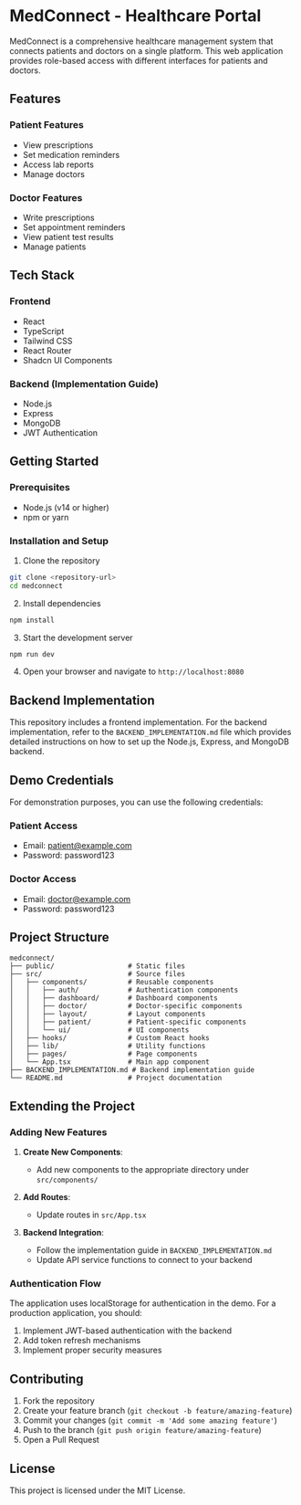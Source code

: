 
# MedConnect - Healthcare Portal

MedConnect is a comprehensive healthcare management system that connects patients and doctors on a single platform. This web application provides role-based access with different interfaces for patients and doctors.

## Features

### Patient Features
- View prescriptions
- Set medication reminders
- Access lab reports
- Manage doctors

### Doctor Features
- Write prescriptions
- Set appointment reminders
- View patient test results
- Manage patients

## Tech Stack

### Frontend
- React
- TypeScript
- Tailwind CSS
- React Router
- Shadcn UI Components

### Backend (Implementation Guide)
- Node.js
- Express
- MongoDB
- JWT Authentication

## Getting Started

### Prerequisites
- Node.js (v14 or higher)
- npm or yarn

### Installation and Setup

1. Clone the repository
```bash
git clone <repository-url>
cd medconnect
```

2. Install dependencies
```bash
npm install
```

3. Start the development server
```bash
npm run dev
```

4. Open your browser and navigate to `http://localhost:8080`

## Backend Implementation

This repository includes a frontend implementation. For the backend implementation, refer to the `BACKEND_IMPLEMENTATION.md` file which provides detailed instructions on how to set up the Node.js, Express, and MongoDB backend.

## Demo Credentials

For demonstration purposes, you can use the following credentials:

### Patient Access
- Email: patient@example.com
- Password: password123

### Doctor Access
- Email: doctor@example.com
- Password: password123

## Project Structure

```
medconnect/
├── public/                  # Static files
├── src/                     # Source files
│   ├── components/          # Reusable components
│   │   ├── auth/            # Authentication components
│   │   ├── dashboard/       # Dashboard components
│   │   ├── doctor/          # Doctor-specific components
│   │   ├── layout/          # Layout components
│   │   ├── patient/         # Patient-specific components
│   │   └── ui/              # UI components
│   ├── hooks/               # Custom React hooks
│   ├── lib/                 # Utility functions
│   ├── pages/               # Page components
│   └── App.tsx              # Main app component
├── BACKEND_IMPLEMENTATION.md # Backend implementation guide
└── README.md                # Project documentation
```

## Extending the Project

### Adding New Features

1. **Create New Components**: 
   - Add new components to the appropriate directory under `src/components/`

2. **Add Routes**:
   - Update routes in `src/App.tsx`

3. **Backend Integration**:
   - Follow the implementation guide in `BACKEND_IMPLEMENTATION.md`
   - Update API service functions to connect to your backend

### Authentication Flow

The application uses localStorage for authentication in the demo. For a production application, you should:

1. Implement JWT-based authentication with the backend
2. Add token refresh mechanisms
3. Implement proper security measures

## Contributing

1. Fork the repository
2. Create your feature branch (`git checkout -b feature/amazing-feature`)
3. Commit your changes (`git commit -m 'Add some amazing feature'`)
4. Push to the branch (`git push origin feature/amazing-feature`)
5. Open a Pull Request

## License

This project is licensed under the MIT License.

